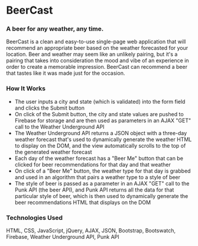 # BeerCast

### A beer for any weather, any time.
BeerCast is a clean and easy-to-use single-page web application that will recommend an appropriate beer based on the weather forecasted for your location. Beer and weather may seem like an unlikely pairing, but it's a pairing that takes into consideration the mood and vibe of an experience in order to create a memorable impression. BeerCast can recommend a beer that tastes like it was made just for the occasion.

### How It Works
* The user inputs a city and state (which is validated) into the form field and clicks the Submit button
* On click of the Submit button, the city and state values are pushed to Firebase for storage and are then used as parameters in an AJAX "GET" call to the Weather Underground API
* The Weather Underground API returns a JSON object with a three-day weather forecast that's used to dynamically generate the weather HTML to display on the DOM, and the view automatically scrolls to the top of the generated weather forecast
* Each day of the weather forecast has a "Beer Me" button that can be clicked for beer recommendations for that day and that weather
* On click of a "Beer Me" button, the weather type for that day is grabbed and used in an algorithm that pairs a weather type to a style of beer
* The style of beer is passed as a parameter in an AJAX "GET" call to the Punk API (the beer API), and Punk API returns all the data for that particular style of beer, which is then used to dynamically generate the beer recommendations HTML that displays on the DOM

### Technologies Used
HTML, CSS, JavaScript, jQuery, AJAX, JSON, Bootstrap, Bootswatch, Firebase, Weather Underground API, Punk API
